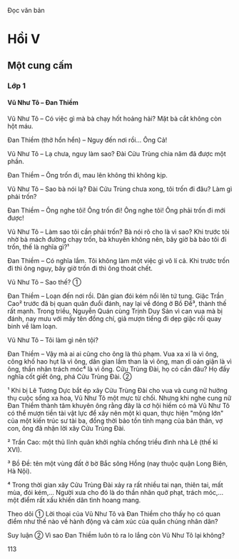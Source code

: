 Đọc văn bản

# Hồi V

## Một cung cấm

### Lớp 1

#### Vũ Như Tô – Đan Thiềm

Vũ Như Tô – Có việc gì mà bà chạy hốt hoảng hải? Mặt bà cắt không còn hột máu.

Đan Thiềm (thở hổn hển) – Nguy đến nơi rồi... Ông Cả!

Vũ Như Tô – Lạ chưa, nguy làm sao? Đài Cửu Trùng chia năm đã được một phần.

Đan Thiềm – Ông trốn đi, mau lên không thì không kịp.

Vũ Như Tô – Sao bà nói lạ? Đài Cửu Trùng chưa xong, tôi trốn đi đâu? Làm gì phải trốn?

Đan Thiềm – Ông nghe tôi! Ông trốn đi! Ông nghe tôi! Ông phải trốn đi mới được!

Vũ Như Tô – Làm sao tôi cần phải trốn? Bà nói rõ cho là vì sao? Khi trước tôi nhờ bà mách đường chạy trốn, bà khuyên không nên, bây giờ bà bảo tôi đi trốn, thế là nghĩa gì?¹

Đan Thiềm – Có nghĩa lắm. Tôi không làm một việc gì vô lí cả. Khi trước trốn đi thì ông nguy, bây giờ trốn đi thì ông thoát chết.

Vũ Như Tô – Sao thế? ①

Đan Thiềm – Loạn đến nơi rồi. Dân gian đói kém nổi lên tứ tung. Giặc Trần Cao² trước đã bị quan quân đuổi đánh, nay lại về đóng ở Bồ Đề³, thành thế rất mạnh. Trong triều, Nguyễn Quán cùng Trịnh Duy Sản vì can vua mà bị đánh, nay mưu với mấy tên đồng chí, giả mượn tiếng đi dẹp giặc rồi quay binh về làm loạn.

Vũ Như Tô – Tôi làm gì nên tội?

Đan Thiềm – Vậy mà ai ai cũng cho ông là thủ phạm. Vua xa xỉ là vì ông, công khố hao hụt là vì ông, dân gian lầm than là vì ông, man di oán giận là vì ông, thần nhân trách móc⁴ là vì ông. Cửu Trùng Đài, họ có cần đâu? Họ đấy nghĩa cốt giết ông, phá Cửu Trùng Đài. ②

¹ Khi bị Lê Tương Dực bắt ép xây Cửu Trùng Đài cho vua và cung nữ hưởng thụ cuộc sống xa hoa, Vũ Như Tô một mực từ chối. Nhưng khi nghe cung nữ Đan Thiềm thành tâm khuyên ông rằng đây là cơ hội hiếm có mà Vũ Như Tô có thể mượn tiền tài vật lực để xây nên một kì quan, thực hiện "mộng lớn" của một kiến trúc sư tài ba, đồng thời bảo tồn tính mạng của bản thân, vợ con, ông đã nhận lời xây Cửu Trùng Đài.

² Trần Cao: một thủ lĩnh quân khởi nghĩa chống triều đình nhà Lê (thế kỉ XVI).

³ Bồ Đề: tên một vùng đất ở bờ Bắc sông Hồng (nay thuộc quận Long Biên, Hà Nội).

⁴ Trong thời gian xây Cửu Trùng Đài xảy ra rất nhiều tai nạn, thiên tai, mất mùa, đói kém,... Người xưa cho đó là do thần nhân quở phạt, trách móc,... một điểm rất xấu khiến dân tình hoang mang.

Theo dõi
① Lời thoại của Vũ Như Tô và Đan Thiềm cho thấy họ có quan điểm như thế nào về hành động và cảm xúc của quần chúng nhân dân?

Suy luận
② Vì sao Đan Thiềm luôn tỏ ra lo lắng còn Vũ Như Tô lại không?

113